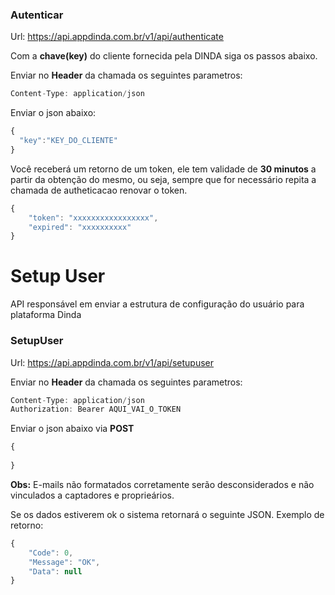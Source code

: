 
### Autenticar 
Url: https://api.appdinda.com.br/v1/api/authenticate

Com a **chave(key)** do cliente fornecida pela DINDA siga os passos abaixo.

Enviar no **Header** da chamada os seguintes parametros:
```javascript {.line-numbers}
Content-Type: application/json
```

Enviar o json abaixo:
```javascript {.line-numbers}
{
  "key":"KEY_DO_CLIENTE"
}
```

Você receberá um retorno de um token, ele tem validade de **30 minutos** a partir da obtenção do mesmo, ou seja, sempre que for necessário repita a chamada de autheticacao renovar o token.
```javascript {.line-numbers}
{
    "token": "xxxxxxxxxxxxxxxxx",
    "expired": "xxxxxxxxxx"
}
```
# Setup User
API responsável em enviar a estrutura de configuração do usuário para plataforma Dinda

### SetupUser
Url: https://api.appdinda.com.br/v1/api/setupuser

Enviar no **Header** da chamada os seguintes parametros:
```javascript {.line-numbers}
Content-Type: application/json
Authorization: Bearer AQUI_VAI_O_TOKEN
```
Enviar o json abaixo via **POST** 
```javascript {.line-numbers}
{
    
}
```
**Obs:** E-mails não formatados corretamente serão desconsiderados e não vinculados a captadores e proprieários. 

Se os dados estiverem ok o sistema retornará o seguinte JSON.
Exemplo de retorno:
```javascript {.line-numbers}
{
    "Code": 0,
    "Message": "OK",
    "Data": null
}
```
 
